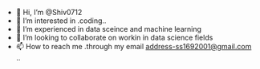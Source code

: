 - 👋 Hi, I’m @Shiv0712
- 👀 I’m interested in .coding..
- 🌱 I’m experienced in data sceince and machine learning
- 💞️ I’m looking to collaborate on workin in  data science fields
- 📫 How to reach me .through my email address-ss1692001@gmail.com
..

<!---
Shiv0712/Shiv0712 is a ✨ special ✨ repository because its `README.md` (this file) appears on your GitHub profile.
You can click the Preview link to take a look at your changes.
--->

